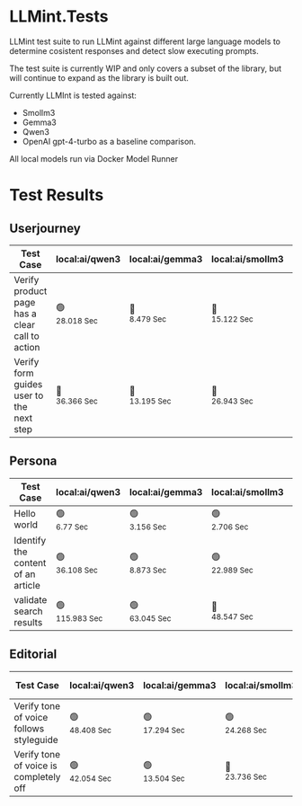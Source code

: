 # LLMint.Tests

LLMint test suite to run LLMint against different large language models to determine cosistent
responses and detect slow executing prompts.

The test suite is currently WIP and only covers a subset of the library, but will continue to expand
as the library is built out.

Currently LLMInt is tested against:

- Smollm3
- Gemma3
- Qwen3
- OpenAI gpt-4-turbo as a baseline comparison.

All local models run via Docker Model Runner

# Test Results

## Userjourney

| **Test Case** |  **local:ai/qwen3** | **local:ai/gemma3** | **local:ai/smollm3** | **openai:gpt-4-turbo** |
| --- |  --- | --- | --- | --- |
| Verify product page has a clear call to action |  🟢  <br><small>28.018 Sec</small> | 🔴  <br><small>8.479 Sec</small> | 🔴  <br><small>15.122 Sec</small> | 🟢  <br><small>6.079 Sec</small> |
| Verify form guides user to the next step |  🔴  <br><small>36.366 Sec</small> | 🔴  <br><small>13.195 Sec</small> | 🔴  <br><small>26.943 Sec</small> | 🔴  <br><small>11.245 Sec</small> |


## Persona

| **Test Case** |  **local:ai/qwen3** | **local:ai/gemma3** | **local:ai/smollm3** | **openai:gpt-4-turbo** |
| --- |  --- | --- | --- | --- |
| Hello world |  🟢  <br><small>6.77 Sec</small> | 🟢  <br><small>3.156 Sec</small> | 🟢  <br><small>2.706 Sec</small> | 🟢  <br><small>1.921 Sec</small> |
| Identify the content of an article |  🟢  <br><small>36.108 Sec</small> | 🟢  <br><small>8.873 Sec</small> | 🟢  <br><small>22.989 Sec</small> | 🟢  <br><small>9.365 Sec</small> |
| validate search results |  🟢  <br><small>115.983 Sec</small> | 🟢  <br><small>63.045 Sec</small> | 🔴  <br><small>48.547 Sec</small> | 🟢  <br><small>39.924 Sec</small> |


## Editorial

| **Test Case** |  **local:ai/qwen3** | **local:ai/gemma3** | **local:ai/smollm3** | **openai:gpt-4-turbo** |
| --- |  --- | --- | --- | --- |
| Verify tone of voice follows styleguide |  🟢  <br><small>48.408 Sec</small> | 🟢  <br><small>17.294 Sec</small> | 🟢  <br><small>24.268 Sec</small> | 🟢  <br><small>11.689 Sec</small> |
| Verify tone of voice is completely off |  🟢  <br><small>42.054 Sec</small> | 🟢  <br><small>13.504 Sec</small> | 🔴  <br><small>23.736 Sec</small> | 🟢  <br><small>11.569 Sec</small> |


